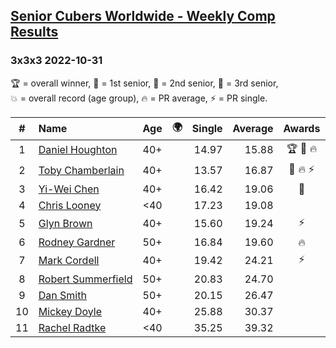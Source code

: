 <style>table {white-space: nowrap;}</style>
<link rel="stylesheet" type="text/css" href="/scw-comp/css/flags.css" />

## [Senior Cubers Worldwide - Weekly Comp Results](/scw-comp/results/)
### 3x3x3 2022-10-31

<span style="white-space: nowrap;">🏆 = overall winner</span>, <span style="white-space: nowrap;">🥇 = 1st senior</span>, <span style="white-space: nowrap;">🥈 = 2nd senior</span>, <span style="white-space: nowrap;">🥉 = 3rd senior</span>, <span style="white-space: nowrap;">💥 = overall record (age group)</span>, <span style="white-space: nowrap;">🔥 = PR average</span>, <span style="white-space: nowrap;">⚡ = PR single</span>.

| # | Name | Age | 🌍 | Single | Average | Awards | Solve 1 | Solve 2 | Solve 3 | Solve 4 | Solve 5 | Video |
| :--: | :-- | :--: | :--: | --: | --: | :--: | --: | --: | --: | --: | --: | :-- |
| 1 | [Daniel Houghton](../../persons/daniel_houghton/333.md) | 40+ | <i class="flag flag-CH" /> | 14.97 | 15.88 | 🏆 🥇 🔥 | 15.50 | 14.97 | 20.56 | 15.72 | 16.42 | [Desktop](https://www.facebook.com/events/536496438309051/permalink/545852237373471) / [Mobile](https://m.facebook.com/events/536496438309051?view=permalink&id=545852237373471) |
| 2 | [Toby Chamberlain](../../persons/toby_chamberlain/333.md) | 40+ | <i class="flag flag-AU" /> | 13.57 | 16.87 | 🥈 🔥 ⚡ | 15.49 | 13.57 | 17.40 | 19.68 | 17.72 | [Desktop](https://www.facebook.com/520891933/videos/1366578190546560) / [Mobile](https://m.facebook.com/520891933/videos/1366578190546560) |
| 3 | [Yi-Wei Chen](../../persons/yi_wei_chen/333.md) | 40+ | <i class="flag flag-TW" /> | 16.42 | 19.06 | 🥉 | 20.21 | 16.42 | 17.54 | 21.07 | 19.42 | [Desktop](https://www.facebook.com/events/536496438309051/permalink/539679821324046) / [Mobile](https://m.facebook.com/events/536496438309051?view=permalink&id=539679821324046) |
| 4 | [Chris Looney](../../persons/chris_looney/333.md) | <40 | <i class="flag flag-US" /> | 17.23 | 19.08 |  | 19.09 | 18.30 | 39.62 | 19.86 | 17.23 | [Desktop](https://www.facebook.com/chris.looney/videos/529313888719927) / [Mobile](https://m.facebook.com/chris.looney/videos/529313888719927) |
| 5 | [Glyn Brown](../../persons/glyn_brown/333.md) | 40+ | <i class="flag flag-GB" /> | 15.60 | 19.24 | ⚡ | 15.60 | 20.97 | 18.59 | 20.86 | 18.28 | [Desktop](https://www.facebook.com/events/536496438309051/permalink/546130727345622) / [Mobile](https://m.facebook.com/events/536496438309051?view=permalink&id=546130727345622) |
| 6 | [Rodney Gardner](../../persons/rodney_gardner/333.md) | 50+ | <i class="flag flag-US" /> | 16.84 | 19.60 | 🔥 | 18.27 | 18.13 | 23.41 | 22.39 | 16.84 | [Desktop](https://www.facebook.com/events/536496438309051/permalink/543337917624903) / [Mobile](https://m.facebook.com/events/536496438309051?view=permalink&id=543337917624903) |
| 7 | [Mark Cordell](../../persons/mark_cordell/333.md) | 40+ | <i class="flag flag-US" /> | 19.42 | 24.21 | ⚡ | 19.42 | 30.77 | 25.81 | 22.70 | 24.12 | [Desktop](https://www.facebook.com/events/536496438309051/permalink/546260157332679) / [Mobile](https://m.facebook.com/events/536496438309051?view=permalink&id=546260157332679) |
| 8 | [Robert Summerfield](../../persons/robert_summerfield/333.md) | 50+ | <i class="flag flag-GB" /> | 20.83 | 24.70 |  | 22.88 | 30.64 | 20.83 | 24.68 | 26.54 | [Desktop](https://www.facebook.com/630726070/videos/1280195309400500) / [Mobile](https://m.facebook.com/630726070/videos/1280195309400500) |
| 9 | [Dan Smith](../../persons/dan_smith/333.md) | 50+ | <i class="flag flag-US" /> | 20.15 | 26.47 |  | 25.64 | 20.15 | 30.88 | 24.82 | 28.96 | [Desktop](https://www.facebook.com/events/536496438309051/permalink/540049357953759) / [Mobile](https://m.facebook.com/events/536496438309051?view=permalink&id=540049357953759) |
| 10 | [Mickey Doyle](../../persons/mickey_doyle/333.md) | 40+ | <i class="flag flag-US" /> | 25.88 | 30.37 |  | 25.88 | 34.32 | 30.50 | 28.75 | 31.87 | [Desktop](https://www.facebook.com/events/536496438309051/permalink/540844727874222) / [Mobile](https://m.facebook.com/events/536496438309051?view=permalink&id=540844727874222) |
| 11 | [Rachel Radtke](../../persons/rachel_radtke/333.md) | <40 | <i class="flag flag-US" /> | 35.25 | 39.32 |  | 35.25 | 40.63 | 41.98 | 35.36 | 42.62 | [Desktop](https://www.facebook.com/events/536496438309051/permalink/545625164062845) / [Mobile](https://m.facebook.com/events/536496438309051?view=permalink&id=545625164062845) |

<!-- Global site tag (gtag.js) - Google Analytics -->
<script async src="https://www.googletagmanager.com/gtag/js?id=UA-86348435-3"></script>
<script>window.dataLayer = window.dataLayer || []; function gtag() {dataLayer.push(arguments);} gtag('js', new Date()); gtag('config', 'UA-86348435-3');</script>
